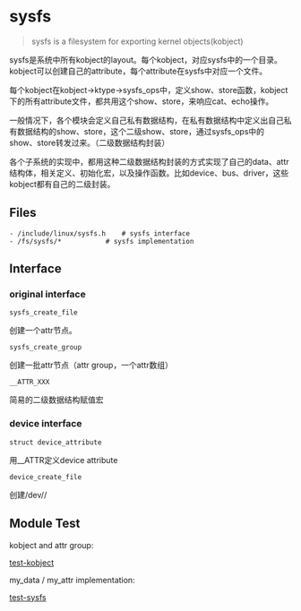 # sysfs

> sysfs is a filesystem for exporting kernel objects(kobject)

sysfs是系统中所有kobject的layout。每个kobject，对应sysfs中的一个目录。kobject可以创建自己的attribute，每个attribute在sysfs中对应一个文件。

每个kobject在kobject->ktype->sysfs_ops中，定义show、store函数，kobject下的所有attribute文件，都共用这个show、store，来响应cat、echo操作。

一般情况下，各个模块会定义自己私有数据结构，在私有数据结构中定义出自己私有数据结构的show、store，这个二级show、store，通过sysfs_ops中的show、store转发过来。（二级数据结构封装）

各个子系统的实现中，都用这种二级数据结构封装的方式实现了自己的data、attr结构体，相关定义、初始化宏，以及操作函数。比如device、bus、driver，这些kobject都有自己的二级封装。

## Files

```
- /include/linux/sysfs.h	# sysfs interface
- /fs/sysfs/*			# sysfs implementation
```

## Interface

### original interface

`sysfs_create_file`

创建一个attr节点。

`sysfs_create_group`

创建一批attr节点（attr group，一个attr数组）

`__ATTR_XXX`

简易的二级数据结构赋值宏

### device interface

`struct device_attribute`

用__ATTR定义device attribute

`device_create_file`

创建/dev/<device>/<attrs>

## Module Test

kobject and attr group:

[test-kobject](https://github.com/kernel-cyrus/kernel-tour/tree/master/tests/test-kobject)

my_data / my_attr implementation:

[test-sysfs](https://github.com/kernel-cyrus/kernel-tour/tree/master/tests/test-sysfs)